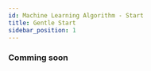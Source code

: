 ```yaml
---
id: Machine Learning Algorithm - Start
title: Gentle Start
sidebar_position: 1
---
```


### Comming soon